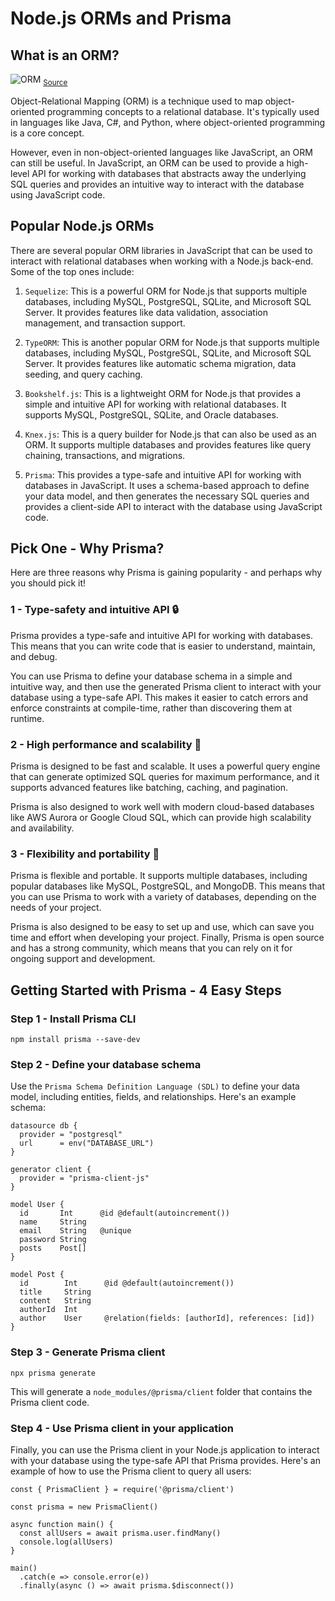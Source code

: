 # Node.js ORMs and Prisma

## What is an ORM?

![ORM](https://res.cloudinary.com/practicaldev/image/fetch/s--pQkm60iG--/c_limit%2Cf_auto%2Cfl_progressive%2Cq_auto%2Cw_880/https://dev-to-uploads.s3.amazonaws.com/uploads/articles/rtim9ih6u0kuxuuvpvp6.png)
<sub>[Source](https://dev.to/jhonywalkeer/orm-as-melhores-bibliotecas-para-javascript-2pc0)</sub>

Object-Relational Mapping (ORM) is a technique used to map object-oriented programming concepts to a relational database. It's typically used in languages like Java, C#, and Python, where object-oriented programming is a core concept.

However, even in non-object-oriented languages like JavaScript, an ORM can still be useful. In JavaScript, an ORM can be used to provide a high-level API for working with databases that abstracts away the underlying SQL queries and provides an intuitive way to interact with the database using JavaScript code.

## Popular Node.js ORMs

There are several popular ORM libraries in JavaScript that can be used to interact with relational databases when working with a Node.js back-end. Some of the top ones include:

1. `Sequelize`: This is a powerful ORM for Node.js that supports multiple databases, including MySQL, PostgreSQL, SQLite, and Microsoft SQL Server. It provides features like data validation, association management, and transaction support.

2. `TypeORM`: This is another popular ORM for Node.js that supports multiple databases, including MySQL, PostgreSQL, SQLite, and Microsoft SQL Server. It provides features like automatic schema migration, data seeding, and query caching.

3. `Bookshelf.js`: This is a lightweight ORM for Node.js that provides a simple and intuitive API for working with relational databases. It supports MySQL, PostgreSQL, SQLite, and Oracle databases.

4. `Knex.js`: This is a query builder for Node.js that can also be used as an ORM. It supports multiple databases and provides features like query chaining, transactions, and migrations.

5. `Prisma`: This provides a type-safe and intuitive API for working with databases in JavaScript. It uses a schema-based approach to define your data model, and then generates the necessary SQL queries and provides a client-side API to interact with the database using JavaScript code.

## Pick One - Why Prisma?

Here are three reasons why Prisma is gaining popularity - and perhaps why you should pick it!

### 1 - Type-safety and intuitive API 🔒
Prisma provides a type-safe and intuitive API for working with databases. This means that you can write code that is easier to understand, maintain, and debug. 

You can use Prisma to define your database schema in a simple and intuitive way, and then use the generated Prisma client to interact with your database using a type-safe API. This makes it easier to catch errors and enforce constraints at compile-time, rather than discovering them at runtime.

### 2 - High performance and scalability 🚀
Prisma is designed to be fast and scalable. It uses a powerful query engine that can generate optimized SQL queries for maximum performance, and it supports advanced features like batching, caching, and pagination. 

Prisma is also designed to work well with modern cloud-based databases like AWS Aurora or Google Cloud SQL, which can provide high scalability and availability.

### 3 - Flexibility and portability 💼
Prisma is flexible and portable. It supports multiple databases, including popular databases like MySQL, PostgreSQL, and MongoDB. This means that you can use Prisma to work with a variety of databases, depending on the needs of your project. 

Prisma is also designed to be easy to set up and use, which can save you time and effort when developing your project. Finally, Prisma is open source and has a strong community, which means that you can rely on it for ongoing support and development.

## Getting Started with Prisma - 4 Easy Steps

### Step 1 - Install Prisma CLI

```
npm install prisma --save-dev
```

### Step 2 - Define your database schema

Use the `Prisma Schema Definition Language (SDL)` to define your data model, including entities, fields, and relationships. Here's an example schema:

```
datasource db {
  provider = "postgresql"
  url      = env("DATABASE_URL")
}

generator client {
  provider = "prisma-client-js"
}

model User {
  id       Int      @id @default(autoincrement())
  name     String
  email    String   @unique
  password String
  posts    Post[]
}

model Post {
  id        Int      @id @default(autoincrement())
  title     String
  content   String
  authorId  Int
  author    User     @relation(fields: [authorId], references: [id])
}
```

### Step 3 - Generate Prisma client

```
npx prisma generate
```

This will generate a `node_modules/@prisma/client` folder that contains the Prisma client code.

### Step 4 - Use Prisma client in your application

Finally, you can use the Prisma client in your Node.js application to interact with your database using the type-safe API that Prisma provides. Here's an example of how to use the Prisma client to query all users:

```
const { PrismaClient } = require('@prisma/client')

const prisma = new PrismaClient()

async function main() {
  const allUsers = await prisma.user.findMany()
  console.log(allUsers)
}

main()
  .catch(e => console.error(e))
  .finally(async () => await prisma.$disconnect())
```

